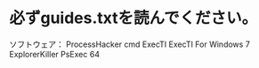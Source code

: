 <h1>必ずguides.txtを読んでください。</h1>
ソフトウェア：
ProcessHacker
cmd
ExecTI
ExecTI For Windows 7
ExplorerKiller
PsExec 64
